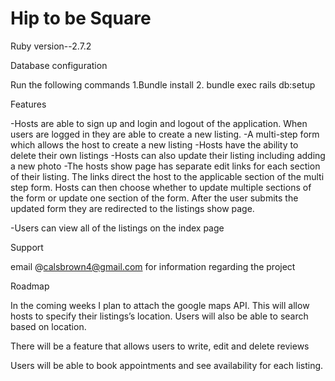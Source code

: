 # Hip to be Square
Ruby version--2.7.2

Database configuration

Run the following commands 1.Bundle install 2. bundle exec rails db:setup

Features

-Hosts are able to sign up and login and logout of the application. When users are logged in they are able to create a new listing. -A multi-step form which allows the host to create a new listing -Hosts have the ability to delete their own listings -Hosts can also update their listing including adding a new photo -The hosts show page has separate edit links for each section of their listing. The links direct the host to the applicable section of the multi step form. Hosts can then choose whether to update multiple sections of the form or update one section of the form. After the user submits the updated form they are redirected to the listings show page.

-Users can view all of the listings on the index page

Support

email @calsbrown4@gmail.com for information regarding the project

Roadmap

In the coming weeks I plan to attach the google maps API. This will allow hosts to specify their listings’s location. Users will also be able to search based on location.

There will be a feature that allows users to write, edit and delete reviews

Users will be able to book appointments and see availability for each listing.

